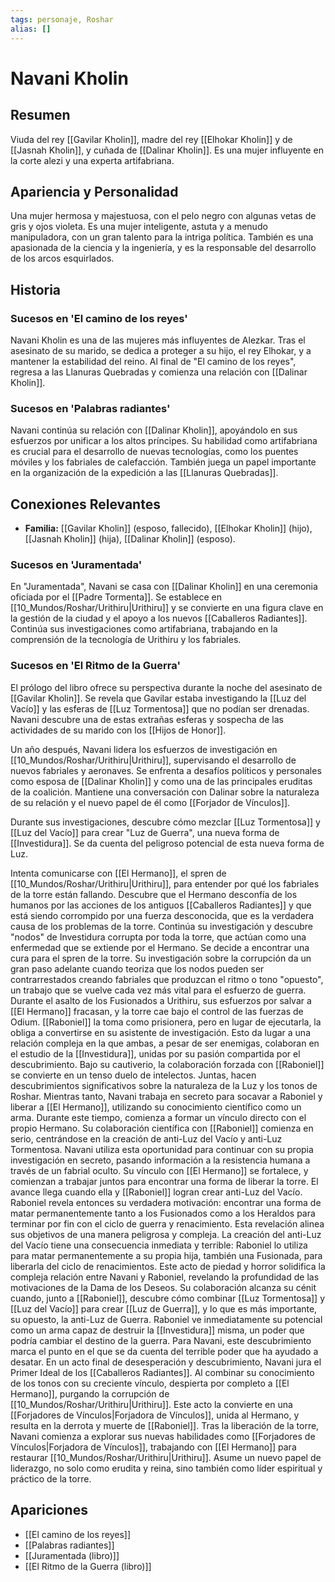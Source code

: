 ```yaml
---
tags: personaje, Roshar
alias: []
---
```


# Navani Kholin

## Resumen
Viuda del rey [[Gavilar Kholin]], madre del rey [[Elhokar Kholin]] y de [[Jasnah Kholin]], y cuñada de [[Dalinar Kholin]]. Es una mujer influyente en la corte alezi y una experta artifabriana.

## Apariencia y Personalidad
Una mujer hermosa y majestuosa, con el pelo negro con algunas vetas de gris y ojos violeta. Es una mujer inteligente, astuta y a menudo manipuladora, con un gran talento para la intriga política. También es una apasionada de la ciencia y la ingeniería, y es la responsable del desarrollo de los arcos esquirlados.

## Historia
### Sucesos en 'El camino de los reyes'
Navani Kholin es una de las mujeres más influyentes de Alezkar. Tras el asesinato de su marido, se dedica a proteger a su hijo, el rey Elhokar, y a mantener la estabilidad del reino. Al final de "El camino de los reyes", regresa a las Llanuras Quebradas y comienza una relación con [[Dalinar Kholin]].

### Sucesos en 'Palabras radiantes'
Navani continúa su relación con [[Dalinar Kholin]], apoyándolo en sus esfuerzos por unificar a los altos príncipes. Su habilidad como artifabriana es crucial para el desarrollo de nuevas tecnologías, como los puentes móviles y los fabriales de calefacción. También juega un papel importante en la organización de la expedición a las [[Llanuras Quebradas]].

## Conexiones Relevantes
* **Familia:** [[Gavilar Kholin]] (esposo, fallecido), [[Elhokar Kholin]] (hijo), [[Jasnah Kholin]] (hija), [[Dalinar Kholin]] (esposo).

### Sucesos en 'Juramentada'
En "Juramentada", Navani se casa con [[Dalinar Kholin]] en una ceremonia oficiada por el [[Padre Tormenta]]. Se establece en [[10_Mundos/Roshar/Urithiru|Urithiru]] y se convierte en una figura clave en la gestión de la ciudad y el apoyo a los nuevos [[Caballeros Radiantes]]. Continúa sus investigaciones como artifabriana, trabajando en la comprensión de la tecnología de Urithiru y los fabriales.

### Sucesos en 'El Ritmo de la Guerra'
El prólogo del libro ofrece su perspectiva durante la noche del asesinato de [[Gavilar Kholin]]. Se revela que Gavilar estaba investigando la [[Luz del Vacío]] y las esferas de [[Luz Tormentosa]] que no podían ser drenadas. Navani descubre una de estas extrañas esferas y sospecha de las actividades de su marido con los [[Hijos de Honor]].

Un año después, Navani lidera los esfuerzos de investigación en [[10_Mundos/Roshar/Urithiru|Urithiru]], supervisando el desarrollo de nuevos fabriales y aeronaves. Se enfrenta a desafíos políticos y personales como esposa de [[Dalinar Kholin]] y como una de las principales eruditas de la coalición. Mantiene una conversación con Dalinar sobre la naturaleza de su relación y el nuevo papel de él como [[Forjador de Vínculos]].

Durante sus investigaciones, descubre cómo mezclar [[Luz Tormentosa]] y [[Luz del Vacío]] para crear "Luz de Guerra", una nueva forma de [[Investidura]]. Se da cuenta del peligroso potencial de esta nueva forma de Luz.

Intenta comunicarse con [[El Hermano]], el spren de [[10_Mundos/Roshar/Urithiru|Urithiru]], para entender por qué los fabriales de la torre están fallando. Descubre que el Hermano desconfía de los humanos por las acciones de los antiguos [[Caballeros Radiantes]] y que está siendo corrompido por una fuerza desconocida, que es la verdadera causa de los problemas de la torre. Continúa su investigación y descubre "nodos" de Investidura corrupta por toda la torre, que actúan como una enfermedad que se extiende por el Hermano. Se decide a encontrar una cura para el spren de la torre. Su investigación sobre la corrupción da un gran paso adelante cuando teoriza que los nodos pueden ser contrarrestados creando fabriales que produzcan el ritmo o tono "opuesto", un trabajo que se vuelve cada vez más vital para el esfuerzo de guerra. Durante el asalto de los Fusionados a Urithiru, sus esfuerzos por salvar a [[El Hermano]] fracasan, y la torre cae bajo el control de las fuerzas de Odium. [[Raboniel]] la toma como prisionera, pero en lugar de ejecutarla, la obliga a convertirse en su asistente de investigación. Esto da lugar a una relación compleja en la que ambas, a pesar de ser enemigas, colaboran en el estudio de la [[Investidura]], unidas por su pasión compartida por el descubrimiento. Bajo su cautiverio, la colaboración forzada con [[Raboniel]] se convierte en un tenso duelo de intelectos. Juntas, hacen descubrimientos significativos sobre la naturaleza de la Luz y los tonos de Roshar. Mientras tanto, Navani trabaja en secreto para socavar a Raboniel y liberar a [[El Hermano]], utilizando su conocimiento científico como un arma. Durante este tiempo, comienza a formar un vínculo directo con el propio Hermano. Su colaboración científica con [[Raboniel]] comienza en serio, centrándose en la creación de anti-Luz del Vacío y anti-Luz Tormentosa. Navani utiliza esta oportunidad para continuar con su propia investigación en secreto, pasando información a la resistencia humana a través de un fabrial oculto. Su vínculo con [[El Hermano]] se fortalece, y comienzan a trabajar juntos para encontrar una forma de liberar la torre. El avance llega cuando ella y [[Raboniel]] logran crear anti-Luz del Vacío. Raboniel revela entonces su verdadera motivación: encontrar una forma de matar permanentemente tanto a los Fusionados como a los Heraldos para terminar por fin con el ciclo de guerra y renacimiento. Esta revelación alinea sus objetivos de una manera peligrosa y compleja. La creación del anti-Luz del Vacío tiene una consecuencia inmediata y terrible: Raboniel lo utiliza para matar permanentemente a su propia hija, también una Fusionada, para liberarla del ciclo de renacimientos. Este acto de piedad y horror solidifica la compleja relación entre Navani y Raboniel, revelando la profundidad de las motivaciones de la Dama de los Deseos. Su colaboración alcanza su cénit cuando, junto a [[Raboniel]], descubre cómo combinar [[Luz Tormentosa]] y [[Luz del Vacío]] para crear [[Luz de Guerra]], y lo que es más importante, su opuesto, la anti-Luz de Guerra. Raboniel ve inmediatamente su potencial como un arma capaz de destruir la [[Investidura]] misma, un poder que podría cambiar el destino de la guerra. Para Navani, este descubrimiento marca el punto en el que se da cuenta del terrible poder que ha ayudado a desatar. En un acto final de desesperación y descubrimiento, Navani jura el Primer Ideal de los [[Caballeros Radiantes]]. Al combinar su conocimiento de los tonos con su creciente vínculo, despierta por completo a [[El Hermano]], purgando la corrupción de [[10_Mundos/Roshar/Urithiru|Urithiru]]. Este acto la convierte en una [[Forjadores de Vínculos|Forjadora de Vínculos]], unida al Hermano, y resulta en la derrota y muerte de [[Raboniel]]. Tras la liberación de la torre, Navani comienza a explorar sus nuevas habilidades como [[Forjadores de Vínculos|Forjadora de Vínculos]], trabajando con [[El Hermano]] para restaurar [[10_Mundos/Roshar/Urithiru|Urithiru]]. Asume un nuevo papel de liderazgo, no solo como erudita y reina, sino también como líder espiritual y práctico de la torre.

## Apariciones
* [[El camino de los reyes]]
* [[Palabras radiantes]]
* [[Juramentada (libro)]]
* [[El Ritmo de la Guerra (libro)]]